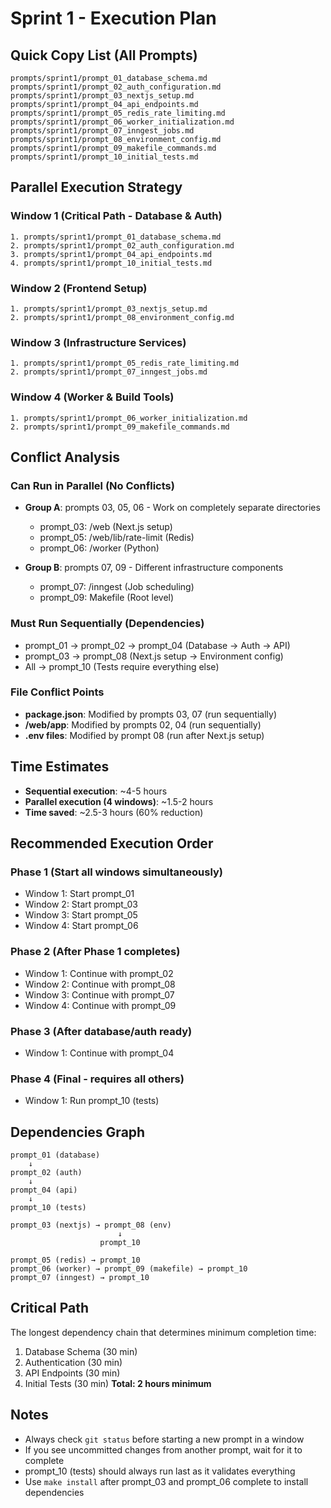 # Sprint 1 - Execution Plan

## Quick Copy List (All Prompts)

```
prompts/sprint1/prompt_01_database_schema.md
prompts/sprint1/prompt_02_auth_configuration.md
prompts/sprint1/prompt_03_nextjs_setup.md
prompts/sprint1/prompt_04_api_endpoints.md
prompts/sprint1/prompt_05_redis_rate_limiting.md
prompts/sprint1/prompt_06_worker_initialization.md
prompts/sprint1/prompt_07_inngest_jobs.md
prompts/sprint1/prompt_08_environment_config.md
prompts/sprint1/prompt_09_makefile_commands.md
prompts/sprint1/prompt_10_initial_tests.md
```

## Parallel Execution Strategy

### Window 1 (Critical Path - Database & Auth)

```
1. prompts/sprint1/prompt_01_database_schema.md
2. prompts/sprint1/prompt_02_auth_configuration.md
3. prompts/sprint1/prompt_04_api_endpoints.md
4. prompts/sprint1/prompt_10_initial_tests.md
```

### Window 2 (Frontend Setup)

```
1. prompts/sprint1/prompt_03_nextjs_setup.md
2. prompts/sprint1/prompt_08_environment_config.md
```

### Window 3 (Infrastructure Services)

```
1. prompts/sprint1/prompt_05_redis_rate_limiting.md
2. prompts/sprint1/prompt_07_inngest_jobs.md
```

### Window 4 (Worker & Build Tools)

```
1. prompts/sprint1/prompt_06_worker_initialization.md
2. prompts/sprint1/prompt_09_makefile_commands.md
```

## Conflict Analysis

### Can Run in Parallel (No Conflicts)

- **Group A**: prompts 03, 05, 06 - Work on completely separate directories
  - prompt_03: /web (Next.js setup)
  - prompt_05: /web/lib/rate-limit (Redis)
  - prompt_06: /worker (Python)

- **Group B**: prompts 07, 09 - Different infrastructure components
  - prompt_07: /inngest (Job scheduling)
  - prompt_09: Makefile (Root level)

### Must Run Sequentially (Dependencies)

- prompt_01 → prompt_02 → prompt_04 (Database → Auth → API)
- prompt_03 → prompt_08 (Next.js setup → Environment config)
- All → prompt_10 (Tests require everything else)

### File Conflict Points

- **package.json**: Modified by prompts 03, 07 (run sequentially)
- **/web/app**: Modified by prompts 02, 04 (run sequentially)
- **.env files**: Modified by prompt 08 (run after Next.js setup)

## Time Estimates

- **Sequential execution**: ~4-5 hours
- **Parallel execution (4 windows)**: ~1.5-2 hours
- **Time saved**: ~2.5-3 hours (60% reduction)

## Recommended Execution Order

### Phase 1 (Start all windows simultaneously)

- Window 1: Start prompt_01
- Window 2: Start prompt_03
- Window 3: Start prompt_05
- Window 4: Start prompt_06

### Phase 2 (After Phase 1 completes)

- Window 1: Continue with prompt_02
- Window 2: Continue with prompt_08
- Window 3: Continue with prompt_07
- Window 4: Continue with prompt_09

### Phase 3 (After database/auth ready)

- Window 1: Continue with prompt_04

### Phase 4 (Final - requires all others)

- Window 1: Run prompt_10 (tests)

## Dependencies Graph

```
prompt_01 (database)
    ↓
prompt_02 (auth)
    ↓
prompt_04 (api)
    ↓
prompt_10 (tests)

prompt_03 (nextjs) → prompt_08 (env)
                        ↓
                    prompt_10

prompt_05 (redis) → prompt_10
prompt_06 (worker) → prompt_09 (makefile) → prompt_10
prompt_07 (inngest) → prompt_10
```

## Critical Path

The longest dependency chain that determines minimum completion time:

1. Database Schema (30 min)
2. Authentication (30 min)
3. API Endpoints (30 min)
4. Initial Tests (30 min)
   **Total: 2 hours minimum**

## Notes

- Always check `git status` before starting a new prompt in a window
- If you see uncommitted changes from another prompt, wait for it to complete
- prompt_10 (tests) should always run last as it validates everything
- Use `make install` after prompt_03 and prompt_06 complete to install dependencies
